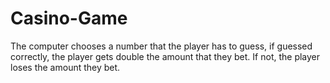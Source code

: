 # Casino-Game
The computer chooses a number that the player has to guess, if guessed correctly, the player gets double the amount that they bet. If not, the player loses the amount they bet.

